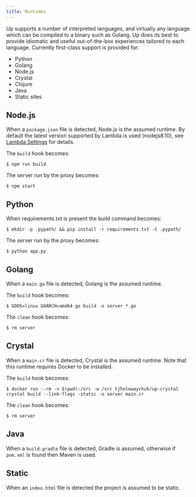 ```yaml
---
title: Runtimes
---
```


Up supports a number of interpreted languages, and virtually any language which can be compiled to a binary such as Golang. Up does its best to provide idiomatic and useful out-of-the-box experiences tailored to each language. Currently first-class support is provided for:

- Python
- Golang
- Node.js
- Crystal
- Clojure
- Java
- Static sites

## Node.js

When a `package.json` file is detected, Node.js is the assumed runtime. By default the latest version supported by Lambda is used (nodejs8.10), see [Lambda Settings](#configuration.lambda_settings) for details.

The `build` hook becomes:

```
$ npm run build
```

The server run by the proxy becomes:

```
$ npm start
```

## Python

When requirements.txt is present the build command becomes:

```
$ mkdir -p .pypath/ && pip install -r requirements.txt -t .pypath/
```

The server run by the proxy becomes:

```
$ python app.py
```

## Golang

When a `main.go` file is detected, Golang is the assumed runtime.

The `build` hook becomes:

```
$ GOOS=linux GOARCH=amd64 go build -o server *.go
```

The `clean` hook becomes:

```
$ rm server
```

## Crystal

When a `main.cr` file is detected, Crystal is the assumed runtime. Note that this runtime requires Docker to be installed.

The `build` hook becomes:

```
$ docker run --rm -v $(pwd):/src -w /src tjholowaychuk/up-crystal crystal build --link-flags -static -o server main.cr
```

The `clean` hook becomes:

```
$ rm server
```

## Java

When a `build.gradle` file is detected, Gradle is assumed, otherwise if `pom.xml` is found then Maven is used.

## Static

When an `index.html` file is detected the project is assumed to be static.
